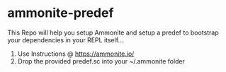 # ammonite-predef
This Repo will help you setup Ammonite and setup a predef to bootstrap your dependencies in your REPL itself...

1. Use Instructions @ https://ammonite.io/
2. Drop the provided predef.sc into your ~/.ammonite folder
